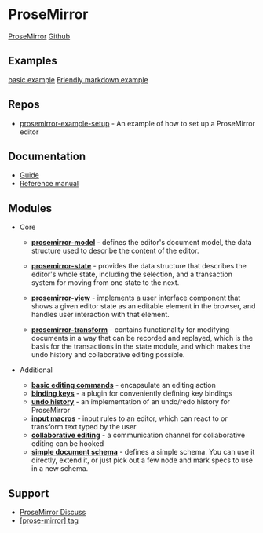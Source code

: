 # ProseMirror

[ProseMirror](https://prosemirror.net/)
[Github](https://github.com/ProseMirror)



## Examples

[basic example](https://prosemirror.net/examples/basic/)
[Friendly markdown example](https://prosemirror.net/examples/markdown/)

## Repos

* [prosemirror-example-setup](https://github.com/ProseMirror/prosemirror-example-setup) - An example of how to set up a ProseMirror editor


## Documentation

* [Guide](https://prosemirror.net/docs/guide/)
* [Reference manual](https://prosemirror.net/docs/ref/)


## Modules

* Core
  * [**prosemirror-model**](https://prosemirror.net/docs/ref/#model) - defines the editor's document model, the data structure used to describe the content of the editor.

  * [**prosemirror-state**](https://prosemirror.net/docs/ref/#state) -  provides the data structure that describes the editor's whole state, including the selection, and a transaction system for moving from one state to the next.

  * [**prosemirror-view**](https://prosemirror.net/docs/ref/#view) - implements a user interface component that shows a given editor state as an editable element in the browser, and handles user interaction with that element.

  * [**prosemirror-transform**](https://prosemirror.net/docs/ref/#transform) - contains functionality for modifying documents in a way that can be recorded and replayed, which is the basis for the transactions in the state module, and which makes the undo history and collaborative editing possible.

* Additional
  * [**basic editing commands**](https://prosemirror.net/docs/ref/#commands) - encapsulate an editing action
  * [**binding keys**](https://prosemirror.net/docs/ref/#keymap) - a plugin for conveniently defining key bindings
  * [**undo history**](https://prosemirror.net/docs/ref/#history) - an implementation of an undo/redo history for ProseMirror
  * [**input macros**](https://prosemirror.net/docs/ref/#inputrules) - input rules to an editor, which can react to or transform text typed by the user
  * [**collaborative editing**](https://prosemirror.net/docs/ref/#collab) - a communication channel for collaborative editing can be hooked
  * [**simple document schema**](https://prosemirror.net/docs/ref/#schema-basic) - defines a simple schema. You can use it directly, extend it, or just pick out a few node and mark specs to use in a new schema.

## Support

* [ProseMirror Discuss](https://discuss.prosemirror.net/)
* [[prose-mirror] tag](https://stackoverflow.com/questions/tagged/prose-mirror)

